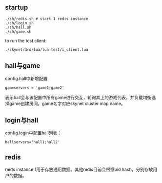 ## startup

```
./sh/redis.sh # start 1 redis instance
./sh/login.sh
./sh/hall.sh
./sh/game.sh
```

to run the test client:

```
./skynet/3rd/lua/lua test/i_client.lua
```

## hall与game

config.hall中新增配置

```
gameservers = 'game1;game2'
```

表示hall会与该配置中所有game进行交互，轮询其上的游戏列表，并负载均衡选择game创建房间。game名字对应skynet cluster map name。

## login与hall

config.login中配置hall列表：

```
hallservers='hall1;hall2'
```

## redis

reids instance 1用于存放通用数据。其他redis目前会根据uid hash，分别存放用户的数据。

